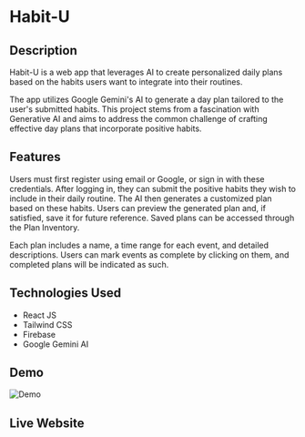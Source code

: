 # Habit-U

## Description

Habit-U is a web app that leverages AI to create personalized daily plans based on the habits users want to integrate into their routines.

The app utilizes Google Gemini's AI to generate a day plan tailored to the user's submitted habits. This project stems from a fascination with Generative AI and aims to address the common challenge of crafting effective day plans that incorporate positive habits.

## Features

Users must first register using email or Google, or sign in with these credentials. After logging in, they can submit the positive habits they wish to include in their daily routine. The AI then generates a customized plan based on these habits. Users can preview the generated plan and, if satisfied, save it for future reference. Saved plans can be accessed through the Plan Inventory.

Each plan includes a name, a time range for each event, and detailed descriptions. Users can mark events as complete by clicking on them, and completed plans will be indicated as such.

## Technologies Used

-   React JS
-   Tailwind CSS
-   Firebase
-   Google Gemini AI

## Demo

![Demo](./demo.gif)

## Live Website
